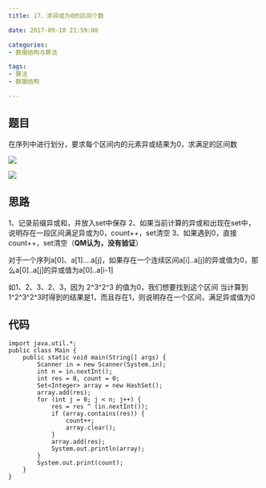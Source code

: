 ```yaml
---
title: 17、求异或为0的区间个数

date: 2017-09-10 21:59:00

categories:
- 数据结构与算法

tags:
- 算法
- 数据结构

---
```


## 题目

在序列中进行划分，要求每个区间内的元素异或结果为0，求满足的区间数

![](https://i.imgur.com/tXcR3Jx.png)

![](https://i.imgur.com/oIB1z7t.png)

## 思路

1、记录前缀异或和，并放入set中保存
2、如果当前计算的异或和出现在set中，说明存在一段区间满足异或为0，count++，set清空
3、如果遇到0，直接count++，set清空（**QM认为，没有验证**）

对于一个序列a[0]、a[1]....a[j]，如果存在一个连续区间a[i]..a[j]的异或值为0，那么a[0]..a[j]的异或值为a[0]..a[i-1]

如1、2、3、2、3，因为 2^3^2^3 的值为0，我们想要找到这个区间
当计算到1^2^3^2^3时得到的结果是1，而且存在1，则说明存在一个区间，满足异或值为0

## 代码

	import java.util.*;
	public class Main {
	    public static void main(String[] args) {
	        Scanner in = new Scanner(System.in);
	        int n = in.nextInt();
	        int res = 0, count = 0;
	        Set<Integer> array = new HashSet();
	        array.add(res);
	        for (int j = 0; j < n; j++) {
	            res = res ^ (in.nextInt());
	            if (array.contains(res)) {
	                count++;
	                array.clear();
	            }
	            array.add(res);
	            System.out.println(array);
	        }
	        System.out.print(count);
	    }
	}